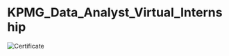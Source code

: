 # KPMG_Data_Analyst_Virtual_Internship

![Certificate](https://github.com/wayangracias/KPMG_Data_Analyst_Virtual_Internship/blob/main/KPMG%20data%20analytics.pdf/page1.png)


